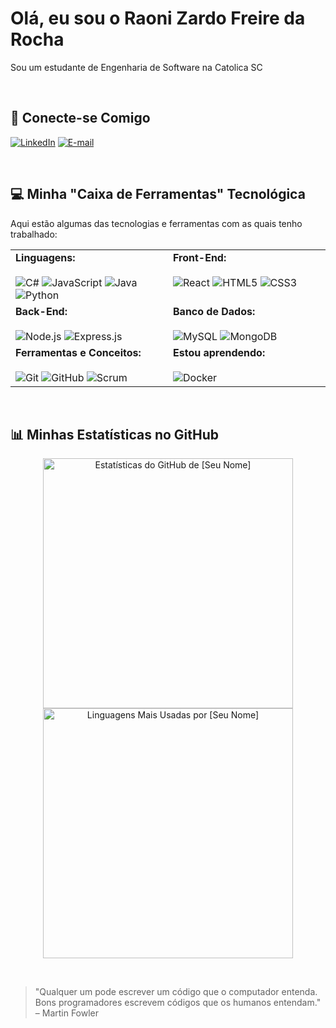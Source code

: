 # Olá, eu sou o Raoni Zardo Freire da Rocha

Sou um estudante de Engenharia de Software na Catolica SC

<br>

## 🔗 Conecte-se Comigo
[![LinkedIn](https://img.shields.io/badge/LinkedIn-0077B5?style=for-the-badge&logo=linkedin&logoColor=white)](https://www.linkedin.com/in/Raoni-Zardo-Freire-da-Rocha/)
[![E-mail](https://img.shields.io/badge/Email-D14836?style=for-the-badge&logo=gmail&logoColor=white)](mailto:Raonizfr@gmail.com)

<br>

## 💻 Minha "Caixa de Ferramentas" Tecnológica

Aqui estão algumas das tecnologias e ferramentas com as quais tenho trabalhado:

<table>
  <tr>
    <td valign="top" width="50%">
      <strong>Linguagens:</strong>
      <br><br>
      <img src="https://img.shields.io/badge/C%23-239120?style=for-the-badge&logo=c-sharp&logoColor=white" alt="C#">
      <img src="https://img.shields.io/badge/JavaScript-F7DF1E?style=for-the-badge&logo=javascript&logoColor=black" alt="JavaScript">
      <img src="https://img.shields.io/badge/Java-ED8B00?style=for-the-badge&logo=java&logoColor=white" alt="Java">
      <img src="https://img.shields.io/badge/Python-3776AB?style=for-the-badge&logo=python&logoColor=white" alt="Python">
    </td>
    <td valign="top" width="50%">
      <strong>Front-End:</strong>
      <br><br>
      <img src="https://img.shields.io/badge/React-20232A?style=for-the-badge&logo=react&logoColor=61DAFB" alt="React">
      <img src="https://img.shields.io/badge/HTML5-E34F26?style=for-the-badge&logo=html5&logoColor=white" alt="HTML5">
      <img src="https://img.shields.io/badge/CSS3-1572B6?style=for-the-badge&logo=css3&logoColor=white" alt="CSS3">
    </td>
  </tr>
  <tr>
    <td valign="top" width="50%">
      <strong>Back-End:</strong>
      <br><br>
      <img src="https://img.shields.io/badge/Node.js-339933?style=for-the-badge&logo=node.js&logoColor=white" alt="Node.js">
      <img src="https://img.shields.io/badge/Express-000000?style=for-the-badge&logo=express&logoColor=white" alt="Express.js">
    </td>
    <td valign="top" width="50%">
      <strong>Banco de Dados:</strong>
      <br><br>
      <img src="https://img.shields.io/badge/MySQL-4479A1?style=for-the-badge&logo=mysql&logoColor=white" alt="MySQL">
      <img src="https://img.shields.io/badge/MongoDB-4EA94B?style=for-the-badge&logo=mongodb&logoColor=white" alt="MongoDB">
    </td>
  </tr>
  <tr>
    <td valign="top" width="50%">
      <strong>Ferramentas e Conceitos:</strong>
      <br><br>
      <img src="https://img.shields.io/badge/Git-E34F26?style=for-the-badge&logo=git&logoColor=white" alt="Git">
      <img src="https://img.shields.io/badge/GitHub-100000?style=for-the-badge&logo=github&logoColor=white" alt="GitHub">
      <img src="https://img.shields.io/badge/Scrum-0078D4?style=for-the-badge&logo=azure-devops&logoColor=white" alt="Scrum">
    </td>
    <td valign="top" width="50%">
      <strong>Estou aprendendo:</strong>
      <br><br>
      <img src="https://img.shields.io/badge/Docker-2496ED?style=for-the-badge&logo=docker&logoColor=white" alt="Docker">
      </td>
  </tr>
</table>

<br>

## 📊 Minhas Estatísticas no GitHub

<p align="center">
  <img width="400" src="https://github-readme-stats.vercel.app/api?username=[SEU-USUARIO-GITHUB]&show_icons=true&theme=dracula&include_all_commits=true&count_private=true" alt="Estatísticas do GitHub de [Seu Nome]">
  <img width="400" src="https://github-readme-stats.vercel.app/api/top-langs/?username=[SEU-USUARIO-GITHUB]&layout=compact&langs_count=8&theme=dracula" alt="Linguagens Mais Usadas por [Seu Nome]">
</p>

<br>

> "Qualquer um pode escrever um código que o computador entenda. Bons programadores escrevem códigos que os humanos entendam." – Martin Fowler
